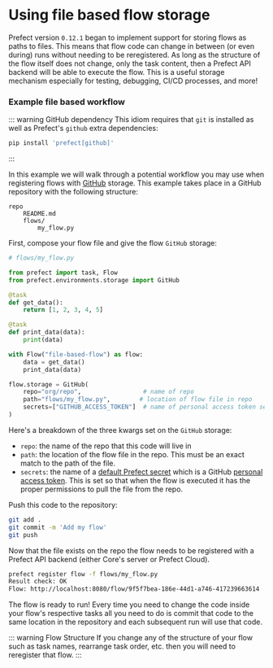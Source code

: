 # Using file based flow storage

Prefect version `0.12.1` began to implement support for storing flows as paths to files. This means that flow code can change in between (or even during) runs without needing to be reregistered. As long as the structure of the flow itself does not change, only the task content, then a Prefect API backend will be able to execute the flow. This is a useful storage mechanism especially for testing, debugging, CI/CD processes, and more!

### Example file based workflow

::: warning GitHub dependency
This idiom requires that `git` is installed as well as Prefect's `github` extra dependencies:

```bash
pip install 'prefect[github]'
```
:::

In this example we will walk through a potential workflow you may use when registering flows with [GitHub](/api/latest/environments/storage.html#github) storage. This example takes place in a GitHub repository with the following structure:

```
repo
    README.md
    flows/
        my_flow.py
```

First, compose your flow file and give the flow `GitHub` storage:

```python
# flows/my_flow.py

from prefect import task, Flow
from prefect.environments.storage import GitHub

@task
def get_data():
    return [1, 2, 3, 4, 5]

@task
def print_data(data):
    print(data)

with Flow("file-based-flow") as flow:
    data = get_data()
    print_data(data)

flow.storage = GitHub(
    repo="org/repo",                 # name of repo
    path="flows/my_flow.py",        # location of flow file in repo
    secrets=["GITHUB_ACCESS_TOKEN"]  # name of personal access token secret
)
```

Here's a breakdown of the three kwargs set on the `GitHub` storage:

- `repo`: the name of the repo that this code will live in
- `path`: the location of the flow file in the repo. This must be an exact match to the path of the file.
- `secrets`: the name of a [default Prefect secret](/core/concepts/secrets.html#default-secrets) which is a GitHub [personal access token](https://help.github.com/en/github/authenticating-to-github/creating-a-personal-access-token-for-the-command-line). This is set so that when the flow is executed it has the proper permissions to pull the file from the repo.

Push this code to the repository:

```bash
git add .
git commit -m 'Add my flow'
git push
```

Now that the file exists on the repo the flow needs to be registered with a Prefect API backend (either Core's server or Prefect Cloud).

```bash
prefect register flow -f flows/my_flow.py
Result check: OK
Flow: http://localhost:8080/flow/9f5f7bea-186e-44d1-a746-417239663614
```

The flow is ready to run! Every time you need to change the code inside your flow's respective tasks all you need to do is commit that code to the same location in the repository and each subsequent run will use that code.

::: warning Flow Structure
If you change any of the structure of your flow such as task names, rearrange task order, etc. then you will need to reregister that flow.
:::
